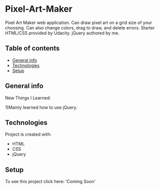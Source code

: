 # Pixel-Art-Maker
Pixel Art Maker web application. Can draw pixel art on a grid size of your choosing. Can also change colors, drag to draw, and delete errors. Starter HTML/CSS provided by Udacity. jQuery authored by me. 

## Table of contents
* [General info](#general-info)
* [Technologies](#technologies)
* [Setup](#setup)

## General info

New Things I Learned: 

1)Mainly learned how to use jQuery. 
	
## Technologies
Project is created with:
* HTML
* CSS
* jQuery
	
## Setup
To see this project click here: 'Coming Soon'
